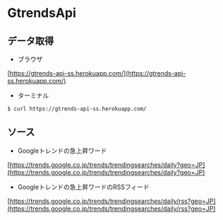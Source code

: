 # GtrendsApi

## データ取得

+ ブラウザ

[https://gtrends-api-ss.herokuapp.com/](https://gtrends-api-ss.herokuapp.com/)

+ ターミナル

```
$ curl https://gtrends-api-ss.herokuapp.com/
```

## ソース

+ Googleトレンドの急上昇ワード

[https://trends.google.co.jp/trends/trendingsearches/daily?geo=JP](https://trends.google.co.jp/trends/trendingsearches/daily?geo=JP)

+ Googleトレンドの急上昇ワードのRSSフィード

[https://trends.google.co.jp/trends/trendingsearches/daily/rss?geo=JP](https://trends.google.co.jp/trends/trendingsearches/daily/rss?geo=JP)
